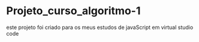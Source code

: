 # Projeto_curso_algoritmo-1
este projeto foi criado para os meus estudos de javaScript em virtual studio code
